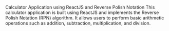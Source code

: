 Calculator Application using ReactJS and Reverse Polish Notation
This calculator application is built using ReactJS and implements the Reverse Polish Notation (RPN) algorithm. It allows users to perform basic arithmetic operations such as addition, subtraction, multiplication, and division.
